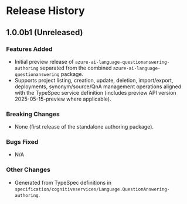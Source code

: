 # Release History

## 1.0.0b1 (Unreleased)

### Features Added
- Initial preview release of `azure-ai-language-questionanswering-authoring` separated from the combined `azure-ai-language-questionanswering` package.
- Supports project listing, creation, update, deletion, import/export, deployments, synonym/source/QnA management operations aligned with the TypeSpec service definition (includes preview API version 2025-05-15-preview where applicable).

### Breaking Changes
- None (first release of the standalone authoring package).

### Bugs Fixed
- N/A

### Other Changes
- Generated from TypeSpec definitions in `specification/cognitiveservices/Language.QuestionAnswering-authoring`.